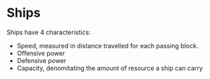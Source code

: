 # Ships

Ships have 4 characteristics:

- Speed, measured in distance travelled for each passing block.
- Offensive power
- Defensive power
- Capacity, denomitating the amount of resource a ship can carry